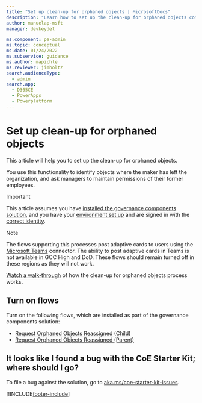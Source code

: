 ```yaml
---
title: "Set up clean-up for orphaned objects | MicrosoftDocs"
description: "Learn how to set up the clean-up for orphaned objects components of the CoE Starter Kit"
author: manuelap-msft
manager: devkeydet

ms.component: pa-admin
ms.topic: conceptual
ms.date: 01/24/2022
ms.subservice: guidance
ms.author: mapichle
ms.reviewer: jimholtz
search.audienceType: 
  - admin
search.app: 
  - D365CE
  - PowerApps
  - Powerplatform
---
```


# Set up clean-up for orphaned objects

This article will help you to set up the clean-up for orphaned objects.

You use this functionality to identify objects where the maker has left the organization, and ask managers to maintain permissions of their former employees.

>[!IMPORTANT]
>This article assumes you have [installed the governance components solution](before-setup-gov.md), and you have your [environment set up](setup.md#create-your-environment) and are signed in with the [correct identity](setup.md#what-identity-should-i-install-the-coe-starter-kit-with).

>[!NOTE]
>The flows supporting this processes post adaptive cards to users using the [Microsoft Teams](/connectors/teams/) connector. The ability to post adaptive cards in Teams is not available in GCC High and DoD. These flows should remain turned off in these regions as they will not work.

[Watch a walk-through](https://www.youtube.com/watch?v=0zptiBppTNo&list=PLi9EhCY4z99W5kzaPK1np6sv6AzMQDsXG) of how the clean-up for orphaned objects process works.

## Turn on flows

Turn on the following flows, which are installed as part of the governance components solution:

- [Request Orphaned Objects Reassigned (Child)](governance-components.md#request-orphaned-objects-reassigned-child)
- [Request Orphaned Objects Reassigned (Parent)](governance-components.md#request-orphaned-objects-reassigned-parent)

## It looks like I found a bug with the CoE Starter Kit; where should I go?

To file a bug against the solution, go to [aka.ms/coe-starter-kit-issues](https://aka.ms/coe-starter-kit-issues).

[!INCLUDE[footer-include](../../includes/footer-banner.md)]
